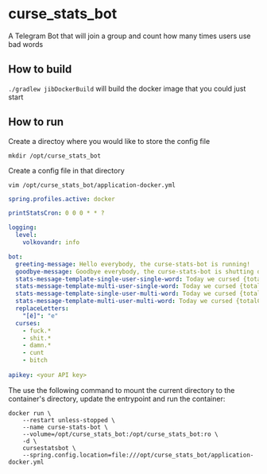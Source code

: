 # curse_stats_bot
A Telegram Bot that will join a group and count how many times users use bad words

## How to build

`./gradlew jibDockerBuild` will build the docker image that you could just start

## How to run

Create a directoy where you would like to store the config file

`mkdir /opt/curse_stats_bot`

Create a config file in that directory

`vim /opt/curse_stats_bot/application-docker.yml`

```yaml
spring.profiles.active: docker

printStatsCron: 0 0 0 * * ?

logging:
  level:
    volkovandr: info

bot:
  greeting-message: Hello everybody, the curse-stats-bot is running!
  goodbye-message: Goodbye everybody, the curse-stats-bot is shutting down!
  stats-message-template-single-user-single-word: Today we cursed {totalCursesCount} times in total. User {user} is the winner, he cursed {userCursesCount} times. The word of the day is {favoriteCurse}!
  stats-message-template-multi-user-single-word: Today we cursed {totalCursesCount} times in total. Users {users} are the winners, they cursed {userCursesCount} times each. The word of the day is {favoriteCurse}!
  stats-message-template-single-user-multi-word: Today we cursed {totalCursesCount} times in total. User {user} is the winner, he cursed {userCursesCount} times. The words of the day are {favoriteCurses}!
  stats-message-template-multi-user-multi-word: Today we cursed {totalCursesCount} times in total. Users {users} are the winners, they cursed {userCursesCount} times each. The words of the day are {favoriteCurses}!
  replaceLetters:
    "[ё]": "е"
  curses:
    - fuck.*
    - shit.*
    - damn.*
    - cunt
    - bitch
  
apikey: <your API key>
```

The use the following command to mount the current directory to the container's directory,
update the entrypoint and run the container:

```
docker run \
    --restart unless-stopped \
    --name curse-stats-bot \
    --volume=/opt/curse_stats_bot:/opt/curse_stats_bot:ro \
    -d \
    cursestatsbot \
    --spring.config.location=file:///opt/curse_stats_bot/application-docker.yml
```

